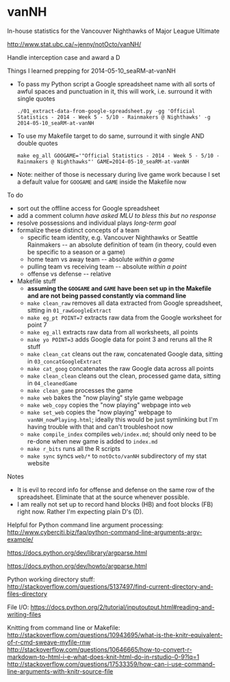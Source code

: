 vanNH
=====

In-house statistics for the Vancouver Nighthawks of Major League Ultimate

<http://www.stat.ubc.ca/~jenny/notOcto/vanNH/>

Handle interception case and award a D

Things I learned prepping for 2014-05-10_seaRM-at-vanNH

  * To pass my Python script a Google spreadsheet name with all sorts of awful spaces and punctuation in it, this will work, i.e. surround it with single quotes
  
        ./01_extract-data-from-google-spreadsheet.py -gg 'Official Statistics - 2014 - Week 5 - 5/10 - Rainmakers @ Nighthawks' -g 2014-05-10_seaRM-at-vanNH

  * To use my Makefile target to do same, surround it with single AND double quotes

        make eg_all GOOGAME='"Official Statistics - 2014 - Week 5 - 5/10 - Rainmakers @ Nighthawks"' GAME=2014-05-10_seaRM-at-vanNH

  * Note: neither of those is necessary during live game work because I set a default value for `GOOGAME` and `GAME` inside the Makefile now

To do

  * sort out the offline access for Google spreadsheet
  * add a comment column *have asked MLU to bless this but no response*
  * resolve possessions and individual plays *long-term goal*
  * formalize these distinct concepts of a team
    - specific team identity, e.g. Vancouver Nighthawks or Seattle Rainmakers -- an absolute definition of team (in theory, could even be specific to a season or a game)
    - home team vs away team -- absolute *within a game*
    - pulling team vs receiving team -- absolute *within a point*
    - offense vs defense -- relative
  * Makefile stuff
    - __assuming the `GOOGAME` and `GAME` have been set up in the Makefile and are not being passed constantly via command line__
    - `make clean_raw` removes all data extracted from Google spreadsheet, sitting in `01_rawGoogleExtract`
    - `make eg_pt POINT=7` extracts raw data from the Google worksheet for point 7
    - `make eg_all` extracts raw data from all worksheets, all points
    - `make yo POINT=3` adds Google data for point 3 and reruns all the R stuff
    - `make clean_cat` cleans out the raw, concatenated Google data, sitting in `03_concatGoogleExtract`
    - `make cat_goog` concatenates the raw Google data across all points
    - `make clean_clean` cleans out the clean, processed game data, sitting in `04_cleanedGame`
    - `make clean_game` processes the game
    - `make web` bakes the "now playing" style game webpage
    - `make web_copy` copies the "now playing" webpage into `web`
    - `make set_web` copies the "now playing" webpage to `vanNH_nowPlaying.html`; ideally this would be just symlinking but I'm having trouble with that and can't troubleshoot now
    - `make compile_index` compiles `web/index.md`; should only need to be re-done when new game is added to `index.md`
    - `make r_bits` runs all the R scripts
    - `make sync` syncs `web/*` to `notOcto/vanNH` subdirectory of my stat website  

Notes

  * It is evil to record info for offense and defense on the same row of the spreadsheet. Eliminate that at the source whenever possible.
  * I am really not set up to record hand blocks (HB) and foot blocks (FB) right now. Rather I'm expecting plain D's (D).
  
Helpful for Python command line argument processing:
http://www.cyberciti.biz/faq/python-command-line-arguments-argv-example/

https://docs.python.org/dev/library/argparse.html

https://docs.python.org/dev/howto/argparse.html

Python working directory stuff:
http://stackoverflow.com/questions/5137497/find-current-directory-and-files-directory

File I/O:
https://docs.python.org/2/tutorial/inputoutput.html#reading-and-writing-files

Knitting from command line or Makefile:
http://stackoverflow.com/questions/10943695/what-is-the-knitr-equivalent-of-r-cmd-sweave-myfile-rnw
http://stackoverflow.com/questions/10646665/how-to-convert-r-markdown-to-html-i-e-what-does-knit-html-do-in-rstudio-0-9?lq=1
http://stackoverflow.com/questions/17533359/how-can-i-use-command-line-arguments-with-knitr-source-file
